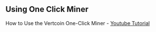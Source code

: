 ## Using One Click Miner

How to Use the Vertcoin One-Click Miner - [Youtube Tutorial](https://www.youtube.com/watch?v=0dzeAerxGKs)
